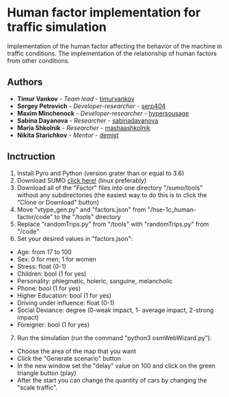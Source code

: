 # Human factor implementation for traffic simulation

Implementation of the human factor affecting the behavior of the machine in traffic conditions. The implementation of the relationship of human factors from other conditions.

## Authors

* **Timur Vankov** - *Team lead* - [timurvankov](https://github.com/timurvankov)
* **Sergey Petrovich** - *Developer-researcher* - [serp404](https://github.com/serp404)
* **Maxim Minchenock** - *Developer-researcher* - [hypersousage](https://github.com/hypersousage)
* **Sabina Dayanova** - *Researcher* - [sabinadayanova](https://github.com/sabinadayanova)
* **Maria Shkolnik** - *Researcher* - [mashaashkolnik](https://github.com/mashaashkolnik)
* **Nikita Starichkov** - *Mentor* - [demist](https://github.com/demist)

## Inctruction

1. Install Pyro and Python (version grater than or equal to 3.6) 
2. Download SUMO [click here!](https://sumo.dlr.de/docs/Installing.html) (linux preferably)
3. Download all of the "Factor" files into one directory "/sumo/tools" without any subdirectories (the easiest way to do this is to click the "Clone or Download" button)
4. Move "vtype_gen.py" and "factors.json" from "/hse-1c_human-factor/code" to the "/tools" directory
5. Replace "randomTrips.py" from "/tools" with "randomTrips.py" from "/code"
6. Set your desired values in "factors.json":
- Age: from 17 to 100
- Sex: 0 for men, 1 for women
- Stress: float (0-1)
- Children: bool (1 for yes)
- Personality: phlegmatic, holeric, sanguine, melancholic
- Phone: bool (1 for yes)
- Higher Education: bool (1 for yes)
- Driving under influence: float (0-1)
- Social Deviance: degree (0-weak impact, 1- average impact, 2-strong impact)
- Foreigner: bool (1 for yes)
7. Run the simulation (run the command "python3 osmWebWizard.py"):
- Choose the area of the map that you want
- Click the "Generate scenario" button
- In the new window set the "delay" value on 100 and click on the green triangle button (play)
- After the start you can change the quantity of cars by changing the "scale traffic".
